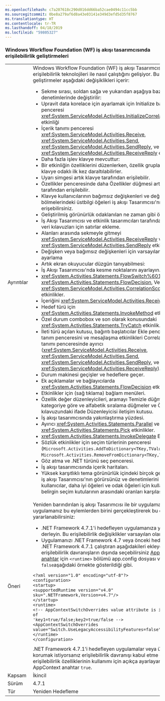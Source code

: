 ```yaml
---
ms.openlocfilehash: c7a207618c290d016dd66ba52cae0494c11cc5bb
ms.sourcegitcommit: 0be8a279af6d8a43e03141e349d3efd5d35f8767
ms.translationtype: HT
ms.contentlocale: tr-TR
ms.lasthandoff: 04/18/2019
ms.locfileid: "59805327"
---
```

### <a name="accessibility-improvements-in-windows-workflow-foundation-wf-workflow-designer"></a>Windows Workflow Foundation (WF) iş akışı tasarımcısında erişilebilirlik geliştirmeleri

|   |   |
|---|---|
|Ayrıntılar|Windows Workflow Foundation (WF) iş akışı Tasarımcısı erişilebilirlik teknolojileri ile nasıl çalıştığını gelişiyor. Bu geliştirmeler aşağıdaki değişiklikleri içerir:<ul><li>Sekme sırası, soldan sağa ve yukarıdan aşağıya bazı denetimlerinde değiştirilir:</li><li>Upravit data korelace için ayarlamak için Initialize bağıntı penceresi <xref:System.ServiceModel.Activities.InitializeCorrelation> etkinliği</li><li>İçerik tanımı penceresi <xref:System.ServiceModel.Activities.Receive>, <xref:System.ServiceModel.Activities.Send>, <xref:System.ServiceModel.Activities.SendReply>, ve <xref:System.ServiceModel.Activities.ReceiveReply> etkinlikleri</li><li>Daha fazla işlev klavye mevcuttur:</li><li>Bir etkinliğin özelliklerini düzenlerken, özellik grupları tarafından klavye odaklı ilk kez daraltılabilirler.</li><li>Uyarı simgesi artık klavye tarafından erişilebilir.</li><li>Özellikler penceresinde daha Özellikler düğmesi artık klavye tarafından erişilebilir.</li><li>Klavye kullanıcılarının bağımsız değişkenleri ve değişkenleri bölmelerindeki üstbilgi öğeleri iş akışı Tasarımcısı'nın artık erişebilirsiniz.</li><li>Geliştirilmiş görünürlük odaklanılan ne zaman gibi öğeleri:</li><li>İş Akışı Tasarımcısı ve etkinlik tasarımcıları tarafından kullanılan veri kılavuzları için satırlar ekleme.</li><li>Alanları arasında sekmeyle gitmeyi <xref:System.ServiceModel.Activities.ReceiveReply> ve <xref:System.ServiceModel.Activities.SendReply> etkinlikler.</li><li>Değişken veya bağımsız değişkenleri için varsayılan değerleri ayarlama</li><li>Artık ekran okuyucular düzgün tanıyabilmesi:</li><li>İş Akışı Tasarımcısı'nda kesme noktalarını ayarlayın.</li><li><xref:System.Activities.Statements.FlowSwitch%601>, <xref:System.Activities.Statements.FlowDecision>, Ve <xref:System.ServiceModel.Activities.CorrelationScope> etkinlikler.</li><li>İçeriğini <xref:System.ServiceModel.Activities.Receive> etkinlik.</li><li>Hedef türü için <xref:System.Activities.Statements.InvokeMethod> etkinlik.</li><li>Özel durum combobox ve son olarak konusundaki <xref:System.Activities.Statements.TryCatch> etkinlik.</li><li>İleti türü açılan kutusu, bağıntı başlatıcılar Ekle penceresi, içerik tanım penceresini ve mesajlaşma etkinlikleri CorrelatesOn tanımı penceresinde ayırıcı (<xref:System.ServiceModel.Activities.Receive>, <xref:System.ServiceModel.Activities.Send>, <xref:System.ServiceModel.Activities.SendReply>, ve <xref:System.ServiceModel.Activities.ReceiveReply>).</li><li>Durum makinesi geçişler ve hedeflere geçer.</li><li>Ek açıklamalar ve bağlayıcılarda <xref:System.Activities.Statements.FlowDecision> etkinlikler.</li><li>Etkinlikler için (sağ tıklama) bağlam menüleri.</li><li>Özellik değer düzenleyicileri, aramayı Temizle düğmesi, kategoriye göre ve alfabetik sıralama düğmeler ve Özellikler kılavuzundaki ifade Düzenleyicisi iletişim kutusu.</li><li>İş akışı tasarımcısında yakınlaştırma yüzdesi.</li><li>Ayırıcı <xref:System.Activities.Statements.Parallel> ve <xref:System.Activities.Statements.Pick> etkinlikler.</li><li><xref:System.Activities.Statements.InvokeDelegate> Etkinlik.</li><li>Sözlük etkinlikler için seçim türlerinin penceresi (<code>Microsoft.Activities.AddToDictionary&lt;TKey,TValue&gt;</code>, <code>Microsoft.Activities.RemoveFromDictionary&lt;TKey,TValue&gt;</code>vb..).</li><li>Göz atma ve .NET türünü seç penceresi.</li><li>İş akışı tasarımcısında içerik haritaları.</li><li>Yüksek karşıtlıklı tema görünürlük içindeki birçok geliştirmeden iş akışı Tasarımcısı'nın görürsünüz ve denetimlerini gibi seçen kullanıcılar, daha iyi öğeleri ve odak öğeleri için kullanılan daha belirgin seçim kutularının arasındaki oranları karşılaştırın.</li></ul>|
|Öneri|Yeniden barındırılan iş akışı Tasarımcısı ile bir uygulamanız varsa, uygulamanız bu eylemlerden birini gerçekleştirerek bu değişiklikleri yararlanabilirsiniz:<ul><li>.NET Framework 4.7.1'i hedefleyen uygulamanıza yeniden derleyin. Bu erişilebilirlik değişiklikler varsayılan olarak etkindir.</li><li>Uygulamanızı .NET Framework 4.7 veya önceki hedefler, ancak .NET Framework 4.7.1 çalıştıran aşağıdakileri ekleyerek bu eski erişilebilirlik davranışların dışında seçebilirsiniz [AppContext anahtar](~/docs/framework/configure-apps/file-schema/runtime/appcontextswitchoverrides-element.md) için <code>&lt;runtime&gt;</code> bölümü app.config dosyası ve ayarlamak <code>false</code>aşağıdaki örnekte gösterildiği gibi.</li></ul><pre><code>&lt;?xml version=&quot;1.0&quot; encoding=&quot;utf-8&quot;?&gt;&#13;&#10;&lt;configuration&gt;&#13;&#10;&lt;startup&gt;&#13;&#10;&lt;supportedRuntime version=&quot;v4.0&quot; sku=&quot;.NETFramework,Version=v4.7&quot;/&gt;&#13;&#10;&lt;/startup&gt;&#13;&#10;&lt;runtime&gt;&#13;&#10;&lt;!-- AppContextSwitchOverrides value attribute is in the form of &#39;key1=true/false;key2=true/false  --&gt;&#13;&#10;&lt;AppContextSwitchOverrides value=&quot;Switch.UseLegacyAccessibilityFeatures=false&quot; /&gt;&#13;&#10;&lt;/runtime&gt;&#13;&#10;&lt;/configuration&gt;&#13;&#10;</code></pre>.NET Framework 4.7.1'i hedefleyen uygulamalar veya üzeri ve eski korumak istiyorsanız erişilebilirlik davranışı kabul etme eski erişilebilirlik özelliklerinin kullanımı için açıkça ayarlayarak bu AppContext anahtar <code>true</code>.|
|Kapsam|İkincil|
|Sürüm|4.7.1|
|Tür|Yeniden Hedefleme|

